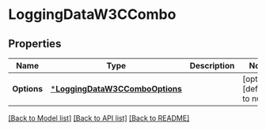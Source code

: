 # LoggingDataW3CCombo

## Properties
Name | Type | Description | Notes
------------ | ------------- | ------------- | -------------
**Options** | [***LoggingDataW3CComboOptions**](Logging_Data_W3CCombo_options.md) |  | [optional] [default to null]

[[Back to Model list]](../README.md#documentation-for-models) [[Back to API list]](../README.md#documentation-for-api-endpoints) [[Back to README]](../README.md)


